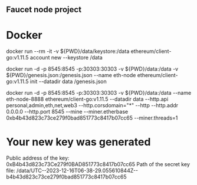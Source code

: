 ## Faucet node project

# Docker
docker run --rm -it -v ${PWD}/data/keystore:/data ethereum/client-go:v1.11.5 account new --keystore /data

docker run -d -p 8545:8545 -p:30303:30303 -v ${PWD}/data:/data -v ${PWD}/genesis.json:/genesis.json --name eth-node  ethereum/client-go:v1.11.5 init --datadir data /genesis.json

docker run -d -p 8545:8545 -p:30303:30303 -v ${PWD}/data:/data --name eth-node-8888  ethereum/client-go:v1.11.5 --datadir data --http.api personal,admin,eth,net,web3 --http.corsdomain="*" --http --http.addr 0.0.0.0 --http.port 8545 --mine --miner.etherbase 0xb4b43d823c73ce279f0bad851773c8417b07cc65 --miner.threads=1 



# Your new key was generated
Public address of the key:   0xB4b43d823c73Ce279f0BAD851773c8417b07cc65
Path of the secret key file: /data/UTC--2023-12-16T06-38-29.055610844Z--b4b43d823c73ce279f0bad851773c8417b07cc65